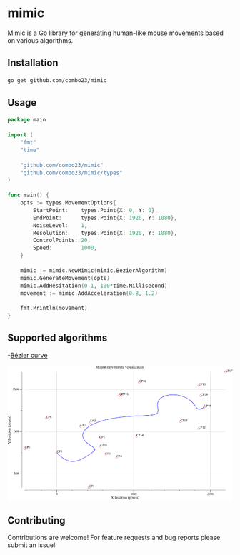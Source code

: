 # mimic

Mimic is a Go library for generating human-like mouse movements based on various algorithms.

## Installation

```bash
go get github.com/combo23/mimic
```

## Usage

~~~go
package main

import (
	"fmt"
	"time"

	"github.com/combo23/mimic"
	"github.com/combo23/mimic/types"
)

func main() {
	opts := types.MovementOptions{
		StartPoint:    types.Point{X: 0, Y: 0},
		EndPoint:      types.Point{X: 1920, Y: 1080},
		NoiseLevel:    1,
		Resolution:    types.Point{X: 1920, Y: 1080},
		ControlPoints: 20,
		Speed:         1000,
	}

	mimic := mimic.NewMimic(mimic.BezierAlgorithm)
	mimic.GenerateMovement(opts)
	mimic.AddHesitation(0.1, 100*time.Millisecond)
	movement := mimic.AddAcceleration(0.8, 1.2)

	fmt.Println(movement)
}
~~~

## Supported algorithms

-[Bézier curve](https://en.wikipedia.org/wiki/B%C3%A9zier_curve)

![Bézier curve visualization](img/bezier.png)


## Contributing

Contributions are welcome! For feature requests and bug reports please submit an issue!